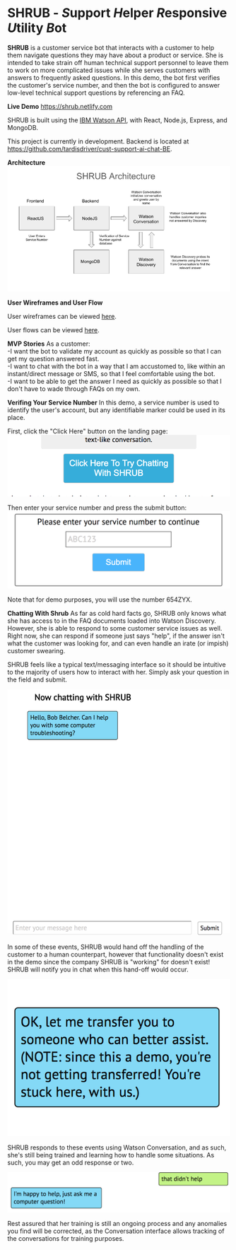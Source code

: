 # SHRUB - *S*upport *H*elper *R*esponsive *U*tility *B*ot

**SHRUB** is a customer service bot that interacts with a customer to help them navigate questions they may have about a product or service. She is intended to take strain off human technical support personnel to leave them to work on more complicated issues while she serves customers with answers to frequently asked questions. In this demo, the bot first verifies the customer's service number, and then the bot is configured to answer low-level technical support questions by referencing an FAQ.  

**Live Demo**
https://shrub.netlify.com

SHRUB is built using the [IBM Watson API](https://www.ibm.com/watson/developer/), with React, Node.js, Express, and MongoDB.

This project is currently in development.  Backend is located at https://github.com/tardisdriver/cust-support-ai-chat-BE.

**Architecture**
![image 6](/readme_images/image_6.png)

**User Wireframes and User Flow**

User wireframes can be viewed [here](https://drive.google.com/file/d/119yKc73mihUTkiaeRdPuSG9xF2mJkhXa/view?usp=sharing).

User flows can be viewed [here](https://drive.google.com/file/d/1gpQ21AvhDZ0avmy_nlYUi20LZjIOm_Kv/view?usp=sharing).

**MVP Stories**
As a customer:     
  -I want the bot to validate my account as quickly as possible so that I can get my question answered fast.       
  -I want to chat with the bot in a way that I am accustomed to, like within an instant/direct message or SMS, so that I feel comfortable using the bot.      
  -I want to be able to get the answer I need as quickly as possible so that I don't have to wade through FAQs on my own.   
  
**Verifing Your Service Number**
In this demo, a service number is used to identify the user's account, but any identifiable marker could be used in its place.

First, click the "Click Here" button on the landing page:
![image 1](/readme_images/image_1.png)

Then enter your service number and press the submit button:
![image 2](/readme_images/image_2.png)

Note that for demo purposes, you will use the number 654ZYX.

**Chatting With Shrub**
As far as cold hard facts go, SHRUB only knows what she has access to in the FAQ documents loaded into Watson Discovery. However, she is able to respond to some customer service issues as well. Right now, she can respond if someone just says "help", if the answer isn't what the customer was looking for, and can even handle an irate (or impish) customer swearing.

SHRUB feels like a typical text/messaging interface so it should be intuitive to the majority of users how to interact with her.  Simply ask your question in the field and submit.

![image 3](/readme_images/image_3.png)

In some of these events, SHRUB would hand off the handling of the customer to a human counterpart, however that functionality doesn't exist in the demo since the company SHRUB is "working" for doesn't exist! SHRUB will notify you in chat when this hand-off would occur.

![image 4](/readme_images/image_4.png)

SHRUB responds to these events using Watson Conversation, and as such, she's still being trained and learning how to handle some situations. As such, you may get an odd response or two.

![image 5](/readme_images/image_5.png)

Rest assured that her training is still an ongoing process and any anomalies you find will be corrected, as the Conversation interface allows tracking of the conversations for training purposes.
